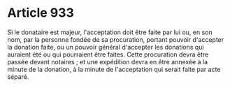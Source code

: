 # Article 933

Si le donataire est majeur, l'acceptation doit être faite par lui ou, en son nom, par la personne fondée de sa procuration, portant pouvoir d'accepter la donation faite, ou un pouvoir général d'accepter les donations qui auraient été ou qui pourraient être faites.   Cette procuration devra être passée devant notaires ; et une expédition devra en être annexée à la minute de la donation, à la minute de l'acceptation qui serait faite par acte séparé.